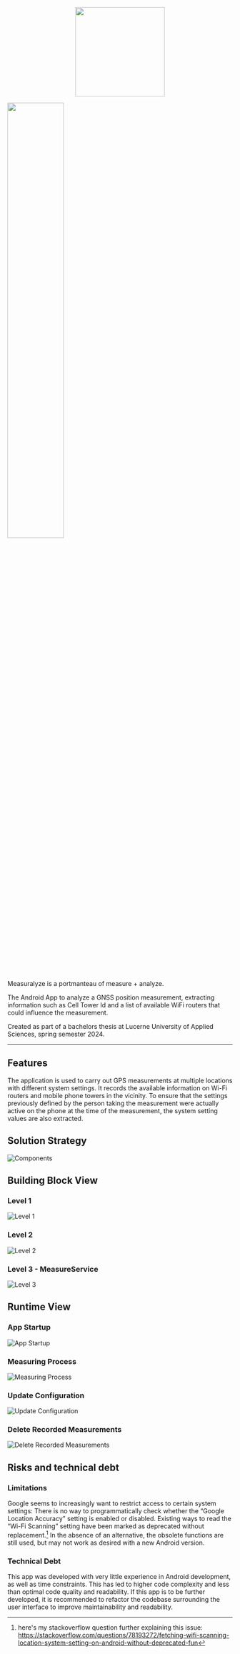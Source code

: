 <p align="center">
    <img src="docs/logo.png" width="200">
</p>

<img src="docs/screenshots.png" height="50%">


Measuralyze is a portmanteau of measure + analyze.

The Android App to analyze a GNSS position measurement, extracting information such as Cell Tower Id and a list of available WiFi routers that could influence the measurement.

Created as part of a bachelors thesis at Lucerne University of Applied Sciences, spring semester 2024.

____

## Features
The application is used to carry out GPS measurements at multiple locations with different system settings. 
It records the available information on Wi-Fi routers and mobile phone towers in the vicinity. 
To ensure that the settings previously defined by the person taking the measurement were actually active on the phone at the time of the measurement, the system setting values are also extracted.

## Solution Strategy
![Components](docs/component_model.png)

## Building Block View

### Level 1
![Level 1](docs/level1.png)

### Level 2
![Level 2](docs/level2.png)

### Level 3 - MeasureService
![Level 3](docs/level3_MeasureService.png)

## Runtime View
### App Startup
![App Startup](docs/runtime_appstart.png)

### Measuring Process
![Measuring Process](docs/runtime_measuringprocess.png)

### Update Configuration
![Update Configuration](docs/runtime_update_config.png)

### Delete Recorded Measurements
![Delete Recorded Measurements](docs/runtime_delete_measurements.png)

## Risks and technical debt
### Limitations
Google seems to increasingly want to restrict access to certain system settings: There is no way to programmatically check whether the “Google Location Accuracy” setting is enabled or disabled. Existing ways to read the “Wi-Fi Scanning” setting have been marked as deprecated without replacement.[^1] In the absence of an alternative, the obsolete functions are still used, but may not work as desired with a new Android version.

### Technical Debt
This app was developed with very little experience in Android development, as well as time constraints. 
This has led to higher code complexity and less than optimal code quality and readability.
If this app is to be further developed, it is recommended to refactor the codebase surrounding the user interface to improve maintainability and readability.

[^1]: here's my stackoverflow question further explaining this issue: https://stackoverflow.com/questions/78193272/fetching-wifi-scanning-location-system-setting-on-android-without-deprecated-fun



